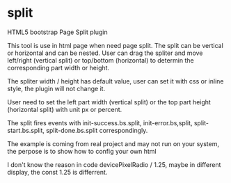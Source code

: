 # split
HTML5 bootstrap Page Split plugin

This tool is use in html page when need page split.
The split can be vertical or horizontal and can be nested.
User can drag the spliter and move left/right (vertical split) or top/bottom (horizontal) to determin the corresponding 
part width or height.

The spliter width / height has default value, user can set it with css or inline style, the plugin will not change it.

User need to set the left part width (vertical split) or the top part height (horizontal split) with unit px or percent.

The split fires events with init-success.bs.split, init-error.bs,split, split-start.bs.split, split-done.bs.split correspondingly.

The example is coming from real project and may not run on your system, the perpose is to show how to config your own html

I don't know the reason in code devicePixelRadio / 1.25, maybe in different display, the const 1.25 is differrent.    